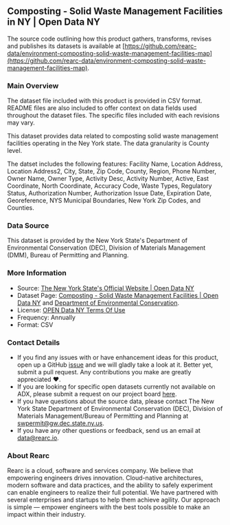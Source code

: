 ## Composting - Solid Waste Management Facilities in NY | Open Data NY

The source code outlining how this product gathers, transforms, revises and publishes its datasets is available at [https://github.com/rearc-data/environment-composting-solid-waste-management-facilities-map](https://github.com/rearc-data/environment-composting-solid-waste-management-facilities-map).

### Main Overview
The dataset file included with this product is provided in CSV format. README files are also included to offer context on data fields used throughout the dataset files. The specific files included with each revisions may vary.

This dataset provides data related to composting solid waste management facilities operating in the Ney York state. The data granularity is County level.

The datset includes the following features: Facility Name, Location Address, Location Address2, City, State, Zip Code, County, Region, Phone Number, Owner Name, Owner Type, Activity Desc, Activity Number, Active, East Coordinate, North Coordinate, Accuracy Code, Waste Types, Regulatory Status, Authorization Number, Authorization Issue Date, Expiration Date, Georeference, NYS Municipal Boundaries, New York Zip Codes, and Counties.

### Data Source
This dataset is provided by the New York State's Department of Environmental Conservation (DEC), Division of Materials Management (DMM), Bureau of Permitting and Planning. 

### More Information
- Source: [The New York State's Official Website | Open Data NY](https://data.ny.gov)
- Dataset Page: [Composting - Solid Waste Management Facilities | Open Data NY](https://data.ny.gov/Energy-Environment/Composting-Solid-Waste-Management-Facilities-Map/y4ic-kfv6) and [Department of Environmental Conservation](http://www.dec.ny.gov/chemical/8495.html).
- License: [OPEN Data NY Terms Of Use](https://data.ny.gov/dataset/OPEN-NY-Terms-Of-Use/77gx-ii52)
- Frequency: Annually
- Format: CSV

### Contact Details
- If you find any issues with or have enhancement ideas for this product, open up a GitHub [issue](https://github.com/rearc-data/environment-composting-solid-waste-management-facilities-map/issues) and we will gladly take a look at it. Better yet, submit a pull request. Any contributions you make are greatly appreciated :heart:.
- If you are looking for specific open datasets currently not available on ADX, please submit a request on our project board [here](https://github.com/orgs/rearc-data/projects/1).
- If you have questions about the source data, please contact The New York State Department of Environmental Conservation (DEC), Division of Materials Management/Bureau of Permitting and Planning at swpermit@gw.dec.state.ny.us.
- If you have any other questions or feedback, send us an email at data@rearc.io.

### About Rearc
Rearc is a cloud, software and services company. We believe that empowering engineers drives innovation. Cloud-native architectures, modern software and data practices, and the ability to safely experiment can enable engineers to realize their full potential. We have partnered with several enterprises and startups to help them achieve agility. Our approach is simple — empower engineers with the best tools possible to make an impact within their industry.
